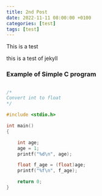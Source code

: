 ```yaml
---
title: 2nd Post
date: 2022-11-11 08:00:00 +0100
categories: [test]
tags: [test]
---
```



This is a test

this
is 
a 
test
of 
jekyll

### Example of Simple C program

```C

/*
Convert int to float
*/

#include <stdio.h>

int main()
{

    int age;
    age = 1;
    printf("%d\n", age);

    float f_age = (float)age;
    printf("%f\n", f_age);

    return 0;
}
```